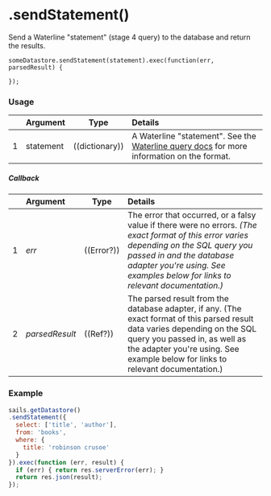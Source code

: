 # .sendStatement()

Send a Waterline "statement" (stage 4 query) to the database and return the results.

```
someDatastore.sendStatement(statement).exec(function(err, parsedResult) {

});
```

### Usage
|   |     Argument        | Type                | Details
|---|---------------------|---------------------|:------------|
| 1 |  statement          | ((dictionary))      | A Waterline "statement". See the [Waterline query docs](https://github.com/treelinehq/waterline-query-docs/tree/8f0228cbb05fca72693cc2cb3747e05593b8063c) for more information on the format.|

##### Callback
|   |     Argument        | Type                | Details |
|---|:--------------------|---------------------|:---------------------------------------------------------------------------------|
| 1 |    _err_            | ((Error?))          | The error that occurred, or a falsy value if there were no errors.  _(The exact format of this error varies depending on the SQL query you passed in and the database adapter you're using.  See examples below for links to relevant documentation.)_
| 2 |    _parsedResult_   | ((Ref?))         | The parsed result from the database adapter, if any. (The exact format of this parsed result data varies depending on the SQL query you passed in, as well as the adapter you're using. See example below for links to relevant documentation.) |




### Example
```javascript
sails.getDatastore()
.sendStatement({
  select: ['title', 'author'],
  from: 'books',
  where: {
    title: 'robinson crusoe'
  }
}).exec(function (err, result) {
  if (err) { return res.serverError(err); }
  return res.json(result);
});
```


<docmeta name="displayName" value=".sendStatement()">
<docmeta name="pageType" value="method">

